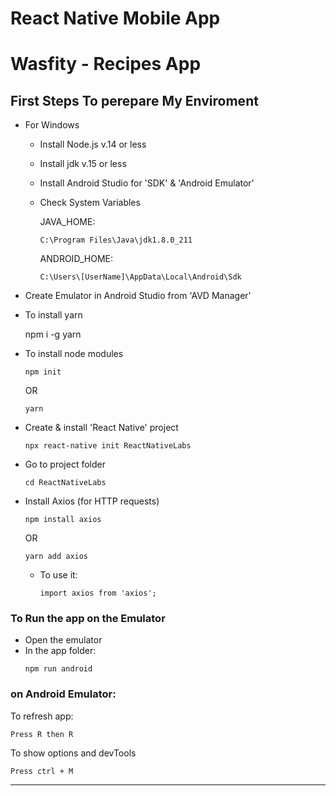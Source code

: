 # React Native Mobile App

# Wasfity - Recipes App

## First Steps To perepare My Enviroment

- For Windows

  - Install Node.js v.14 or less
  - Install jdk v.15 or less
  - Install Android Studio for 'SDK' & 'Android Emulator'
  - Check System Variables

    JAVA_HOME:

    `C:\Program Files\Java\jdk1.8.0_211`

    ANDROID_HOME:

    `C:\Users\[UserName]\AppData\Local\Android\Sdk`

- Create Emulator in Android Studio from 'AVD Manager'

- To install yarn

  npm i -g yarn

- To install node modules

  ```
  npm init
  ```

  OR

  ```
  yarn
  ```

- Create & install 'React Native' project
  ```
  npx react-native init ReactNativeLabs
  ```
- Go to project folder
  ```
  cd ReactNativeLabs
  ```
- Install Axios (for HTTP requests)

  ```
  npm install axios
  ```

  OR

  ```
  yarn add axios
  ```

  - To use it:
    ```
    import axios from 'axios';
    ```

### To Run the app on the Emulator

- Open the emulator
- In the app folder:
  ```
  npm run android
  ```

### on Android Emulator:

To refresh app:

`Press R then R`

To show options and devTools

`Press ctrl + M`

---
